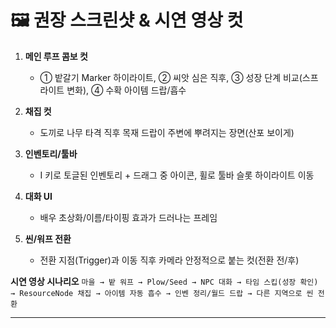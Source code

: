 # 🖼 권장 스크린샷 & 시연 영상 컷 


1. **메인 루프 콤보 컷**

   * ① 밭갈기 Marker 하이라이트, ② 씨앗 심은 직후, ③ 성장 단계 비교(스프라이트 변화), ④ 수확 아이템 드랍/흡수
2. **채집 컷**

   * 도끼로 나무 타격 직후 목재 드랍이 주변에 뿌려지는 장면(산포 보이게)
3. **인벤토리/툴바**

   * I 키로 토글된 인벤토리 + 드래그 중 아이콘, 휠로 툴바 슬롯 하이라이트 이동
4. **대화 UI**

   * 배우 초상화/이름/타이핑 효과가 드러나는 프레임
5. **씬/워프 전환**

   * 전환 지점(Trigger)과 이동 직후 카메라 안정적으로 붙는 컷(전환 전/후)

**시연 영상 시나리오**
`마을 → 밭 워프 → Plow/Seed → NPC 대화 → 타임 스킵(성장 확인) → ResourceNode 채집 → 아이템 자동 흡수 → 인벤 정리/월드 드랍 → 다른 지역으로 씬 전환`



---